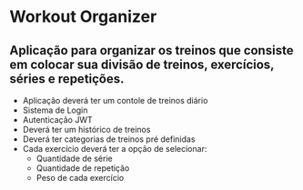 # Workout Organizer

## Aplicação para organizar os treinos que consiste em colocar sua divisão de treinos, exercícios, séries e repetições.

- Aplicação deverá ter um contole de treinos diário
- Sistema de Login
- Autenticação JWT
- Deverá ter um histórico de treinos
- Deverá ter categorias de treinos pré definidas
- Cada exercício deverá ter a opção de selecionar: 
  - Quantidade de série
  - Quantidade de repetição
  - Peso de cada exercício
  